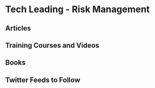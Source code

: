 # Tech Leading - Risk Management

## Articles


## Training Courses and Videos


## Books


## Twitter Feeds to Follow